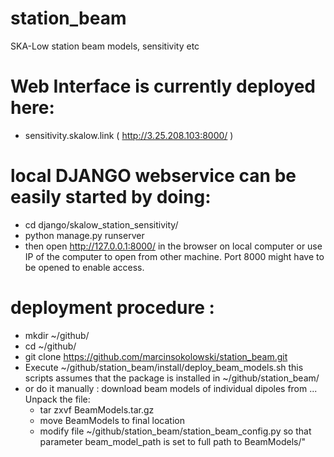 # station_beam
SKA-Low station beam models, sensitivity etc

# Web Interface is currently deployed here:

  - sensitivity.skalow.link ( http://3.25.208.103:8000/ )

# local DJANGO webservice can be easily started by doing:
  - cd django/skalow_station_sensitivity/
  - python manage.py runserver
  - then open http://127.0.0.1:8000/ in the browser on local computer or use IP of the computer
    to open from other machine. Port 8000 might have to be opened to enable access.

# deployment procedure :

  - mkdir ~/github/
  - cd ~/github/
  - git clone https://github.com/marcinsokolowski/station_beam.git
  - Execute ~/github/station_beam/install/deploy_beam_models.sh this scripts assumes that the package is installed in ~/github/station_beam/
  - or do it manually : download beam models of individual dipoles from ... Unpack the file:
      - tar zxvf BeamModels.tar.gz
      - move BeamModels to final location
      - modify file ~/github/station_beam/station_beam_config.py so that parameter beam_model_path is set to full path to BeamModels/"






    
